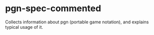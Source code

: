 # pgn-spec-commented
Collects information about pgn (portable game notation), and explains typical usage of it.
